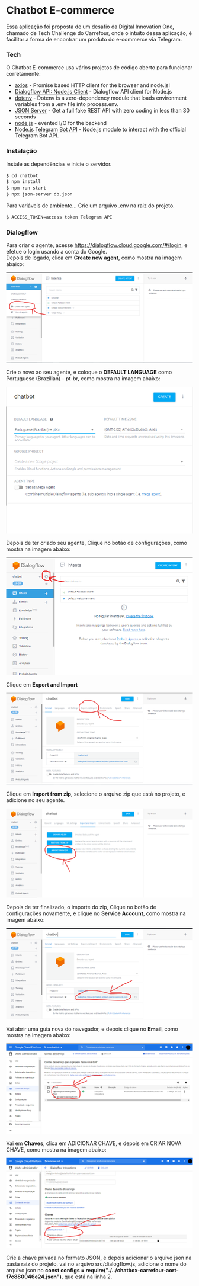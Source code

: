 # Chatbot E-commerce

Essa aplicação foi proposta de um desafio da Digital Innovation One, chamado de Tech Challenge do Carrefour, onde o intuito dessa aplicação, é facilitar a forma de encontrar um produto do e-commerce via Telegram.

### Tech

O Chatbot E-commerce usa vários projetos de código aberto para funcionar corretamente:

* [axios] - Promise based HTTP client for the browser and node.js!
* [Dialogflow API: Node.js Client] - Dialogflow API client for Node.js
* [dotenv] - Dotenv is a zero-dependency module that loads environment variables from a .env file into process.env.
* [JSON Server] - Get a full fake REST API with zero coding in less than 30 seconds
* [node.js] - evented I/O for the backend
* [Node.js Telegram Bot API] - Node.js module to interact with the official Telegram Bot API.

### Instalação

Instale as dependências e inicie o servidor.

```sh
$ cd chatbot
$ npm install
$ npm run start
$ npx json-server db.json
```

Para variáveis de ambiente...
Crie um arquivo .env na raiz do projeto.

```sh
$ ACCESS_TOKEN=access token Telegram API
```

### Dialogflow

Para criar o agente, acesse https://dialogflow.cloud.google.com/#/login, e efetue o login usando a conta do Google.<br/>
Depois de logado, clica em <strong>Create new agent</strong>, como mostra na imagem abaixo:

![Create_agent](https://github.com/Wesley45/chatbot/blob/master/screenshots/dialogflow.png)

Crie o novo ao seu agente, e coloque o <strong>DEFAULT LANGUAGE</strong> como Portuguese (Brazilian) - pt-br, como mostra na imagem abaixo:

![Name_agent](https://github.com/Wesley45/chatbot/blob/master/screenshots/dialogflow2.png)

Depois de ter criado seu agente, Clique no botão de configurações, como mostra na imagem abaixo:

![Settings_agent](https://github.com/Wesley45/chatbot/blob/master/screenshots/dialogflow3.png)

Clique em <strong>Export and Import</strong>

![Export_agent](https://github.com/Wesley45/chatbot/blob/master/screenshots/dialogflow4.png)

Clique em <strong>Import from zip</strong>, selecione o arquivo zip que está no projeto, e adicione no seu agente.
   
![Import_agent](https://github.com/Wesley45/chatbot/blob/master/screenshots/dialogflow5.png)

Depois de ter finalizado, o importe do zip, Clique no botão de configurações novamente, e clique no <strong>Service Account</strong>,
como mostra na imagem abaixo:

![Service_agent](https://github.com/Wesley45/chatbot/blob/master/screenshots/dialogflow6.png)

Vai abrir uma guia nova do navegador, e depois clique no <strong>Email</strong>, como mostra na imagem abaixo:

![Email_agent](https://github.com/Wesley45/chatbot/blob/master/screenshots/dialogflow7.png)

Vai em <strong>Chaves</strong>, clica em ADICIONAR CHAVE, e depois em CRIAR NOVA CHAVE, como mostra na imagem abaixo:

![Chave_agent](https://github.com/Wesley45/chatbot/blob/master/screenshots/dialogflow8.png)

Crie a chave privada no formato JSON, e depois adicionar o arquivo json na pasta raiz do projeto, vai no arquivo src/dialogflow.js,
adicione o nome do arquivo json no <strong>const configs = require("./../chatbox-carrefour-aort-f7c880046e24.json")</strong>, que está na linha 2.

[//]: # (These are reference links used in the body of this note and get stripped out when the markdown processor does its job. There is no need to format nicely because it shouldn't be seen. Thanks SO - http://stackoverflow.com/questions/4823468/store-comments-in-markdown-syntax)


   [dotenv]: <https://www.npmjs.com/package/dotenv>
   [Dialogflow API: Node.js Client]: <https://www.npmjs.com/package/dialogflow>
   [node.js]: <http://nodejs.org>
   [JSON Server]: <https://www.npmjs.com/package/json-server/>
   [Node.js Telegram Bot API]: <https://www.npmjs.com/package/node-telegram-bot-api>
   [axios]: <https://www.npmjs.com/package/axios>
